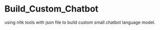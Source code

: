 # Build_Custom_Chatbot
using nltk tools with json file to build custom small chatbot language model.
